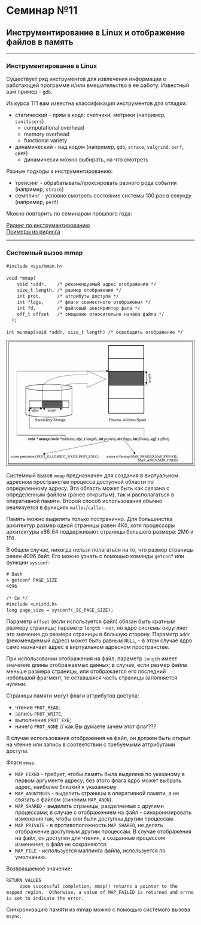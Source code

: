 # Семинар №11
## Инструментирование в Linux и отображение файлов в память

---

### Инструментирование в Linux

Существует ряд инструментов для извлечения информации о работающей программе и/или вмешательство в ее работу. 
Известный вам пример - `gdb`.

Из курса ТП вам известна классификация инструментов для отладки:
 * статический - прям в коде: счетчики, метрики (например, `sanitisers`)
   * computational overhead
   * memory overhead
   * functional variety
 * динамический - над кодом (например, `gdb`, `strace`, `valgrind`, `perf`, `eBPF`)
   * динамически можно выбирать, на что смотреть
   
Разные подходы к инструментированию:
 * трейсинг - обрабатывать/проксировать разного рода события (например, `strace`)
 * cемплинг - условно смотреть состояние системы 100 раз в секунду (например, `perf`)

Можно повторить по семинарам прошлого года:

[Ридинг по инструментированию](https://github.com/MVCionOld/mipt-diht-tp-2021-seminars/tree/master/seminar-05/debug-gc)  
[Примеры из ридинга](https://github.com/MVCionOld/mipt-diht-tp-2021-seminars/tree/master/seminar-05/debug-gc/src)

---

### Системный вызов mmap

```
#include <sys/mman.h>

void *mmap(
    void *addr,    /* рекомендуемый адрес отображения */
    size_t length, /* размер отображения */
    int prot,      /* аттрибуты доступа */
    int flags,     /* флаги совместного отображения */
    int fd,        /* файловый декскриптор фала */
    off_t offset   /* смещение относительно начала файла */
  );

int munmap(void *addr, size_t length) /* освободить отображение */
```

![MMAP](./pics/mmap.jpeg)

Системный вызов `mmap` предназначен для создания в виртуальном адресном пространстве процесса доступной области по определенному адресу. Эта область может быть как связана с определенным файлом (ранее открытым), так и располагаться в оперативной памяти. Второй способ использования обычно реализуется в функциях `malloc`/`calloc`.

Память можно выделять только постранично. Для большинства архитектур размер одной страницы равен 4Кб, хотя процессоры архитектуры x86_64 поддерживают страницы большего размера: 2Мб и 1Гб.

В общем случае, никогда нельзя полагаться на то, что размер страницы равен 4096 байт. Его можно узнать с помощью команды `getconf` или функции `sysconf`:

```
# Bash
> getconf PAGE_SIZE
4096

/* Си */
#include <unistd.h>
long page_size = sysconf(_SC_PAGE_SIZE);
```

Параметр `offset` (если используется файл) обязан быть кратным размеру страницы; параметр `length` - нет, но ядро системы округляет это значение до размера страницы в большую сторону. Параметр `addr` (рекомендуемый адрес) может быть равным `NULL`, - в этом случае ядро само назначает адрес в виртуальном адресном пространстве.

При использовании отображения на файл, параметр `length` имеет значение длины отображаемых данных; в случае, если размер файла меньше размера страницы, или отображается его последний небольшой фрагмент, то оставшаяся часть страницы заполняется нулями.

Страницы памяти могут флаги аттрибутов доступа:
* чтение `PROT_READ`;
* запись `PROT_WRITE`;
* выполнение `PROT_EXE`;
* ничего `PROT_NONE` // как Вы думаете зачем этот флаг???

В случае использования отображения на файл, он должен быть открыт на чтение или запись в соответствии с требуемыми аттрибутами доступа.

Флаги `mmap`:
* `MAP_FIXED` - требует, чтобы память была выделена по указаному в первом аргументе адресу; без этого флага ядро может выбрать адрес, наиболее близкий к указанному.
* `MAP_ANONYMOUS` - выделить страницы в оперативной памяти, а не связать с файлом (синоним `MAP_ANON`).
* `MAP_SHARED` - выделить страницы, разделяемые с другими процессами; в случае с отображением на файл - синхронизировать изменения так, чтобы они были доступны другим процессам.
* `MAP_PRIVATE` - в противоположность `MAP_SHARED`, не делать отображение доступным другим процессам. В случае отображения на файл, он доступен для чтения, а созданные процессом изменения, в файл не сохраняются.
* `MAP_FILE` - используется маппинга файла, используется по умолчанию.

Возвращаемое значение:
```shell
RETURN VALUES
     Upon successful completion, mmap() returns a pointer to the mapped region.  Otherwise, a value of MAP_FAILED is returned and errno is set to indicate the error.
```

Синхронизацию памяти из mmap можно с помощью системого вызова `msync`.